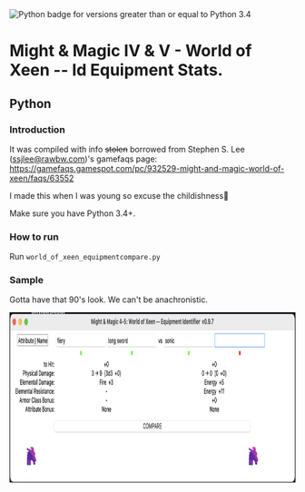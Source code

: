 <img src="https://img.shields.io/badge/python3-3.4%2B-green" alt="Python badge for versions greater than or equal to Python 3.4">

# Might & Magic IV & V - World of Xeen -- Id Equipment Stats.

## Python

### Introduction

It was compiled with info ~~stolen~~ borrowed from Stephen S. Lee (ssjlee@rawbw.com)'s gamefaqs page:
https://gamefaqs.gamespot.com/pc/932529-might-and-magic-world-of-xeen/faqs/63552

I made this when I was young so excuse the childishness:dragon_face:

Make sure you have Python 3.4+.

### How to run

Run `world_of_xeen_equipmentcompare.py`


### Sample
Gotta have that 90's look. We can't be anachronistic.

<img src="sample2.png" height=300>
